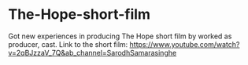 # The-Hope-short-film
Got new experiences in producing The Hope short film by worked as producer, cast. 
Link to the short film: 
https://www.youtube.com/watch?v=2qBJzzaV_7Q&ab_channel=SarodhSamarasinghe
